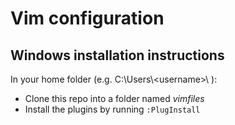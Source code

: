 Vim configuration
=================

Windows installation instructions
---------------------------------
In your home folder (e.g. C:\Users\\\<username>\ ):

* Clone this repo into a folder named *vimfiles*
* Install the plugins by running `:PlugInstall`
